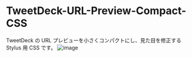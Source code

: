 # TweetDeck-URL-Preview-Compact-CSS
TweetDeck の URL プレビューを小さくコンパクトにし、見た目を修正する Stylus 用 CSS です。
![image](https://user-images.githubusercontent.com/78028453/175572962-83ddf052-7f1e-4629-9163-0f0813a469b6.png)
